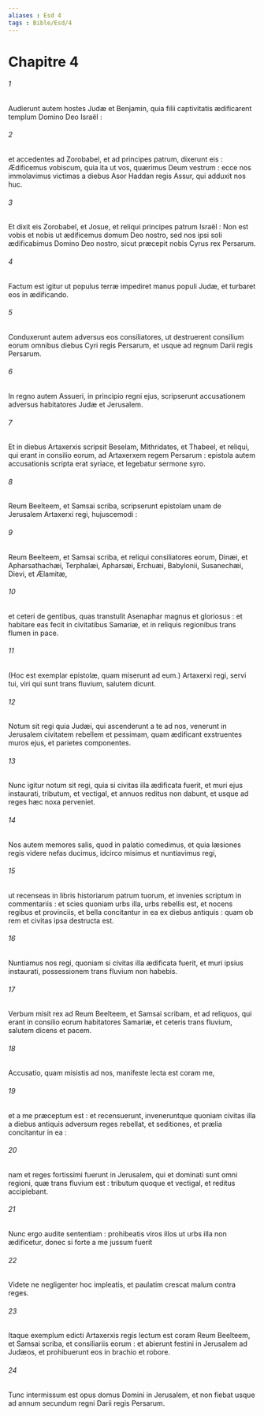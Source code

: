 ```yaml
---
aliases : Esd 4
tags : Bible/Esd/4
---
```


# Chapitre 4

###### 1
Audierunt autem hostes Judæ et Benjamin, quia filii captivitatis ædificarent templum Domino Deo Israël :
###### 2
et accedentes ad Zorobabel, et ad principes patrum, dixerunt eis : Ædificemus vobiscum, quia ita ut vos, quærimus Deum vestrum : ecce nos immolavimus victimas a diebus Asor Haddan regis Assur, qui adduxit nos huc.
###### 3
Et dixit eis Zorobabel, et Josue, et reliqui principes patrum Israël : Non est vobis et nobis ut ædificemus domum Deo nostro, sed nos ipsi soli ædificabimus Domino Deo nostro, sicut præcepit nobis Cyrus rex Persarum.
###### 4
Factum est igitur ut populus terræ impediret manus populi Judæ, et turbaret eos in ædificando.
###### 5
Conduxerunt autem adversus eos consiliatores, ut destruerent consilium eorum omnibus diebus Cyri regis Persarum, et usque ad regnum Darii regis Persarum.
###### 6
In regno autem Assueri, in principio regni ejus, scripserunt accusationem adversus habitatores Judæ et Jerusalem.
###### 7
Et in diebus Artaxerxis scripsit Beselam, Mithridates, et Thabeel, et reliqui, qui erant in consilio eorum, ad Artaxerxem regem Persarum : epistola autem accusationis scripta erat syriace, et legebatur sermone syro.
###### 8
Reum Beelteem, et Samsai scriba, scripserunt epistolam unam de Jerusalem Artaxerxi regi, hujuscemodi :
###### 9
Reum Beelteem, et Samsai scriba, et reliqui consiliatores eorum, Dinæi, et Apharsathachæi, Terphalæi, Apharsæi, Erchuæi, Babylonii, Susanechæi, Dievi, et Ælamitæ,
###### 10
et ceteri de gentibus, quas transtulit Asenaphar magnus et gloriosus : et habitare eas fecit in civitatibus Samariæ, et in reliquis regionibus trans flumen in pace.
###### 11
(Hoc est exemplar epistolæ, quam miserunt ad eum.) Artaxerxi regi, servi tui, viri qui sunt trans fluvium, salutem dicunt.
###### 12
Notum sit regi quia Judæi, qui ascenderunt a te ad nos, venerunt in Jerusalem civitatem rebellem et pessimam, quam ædificant exstruentes muros ejus, et parietes componentes.
###### 13
Nunc igitur notum sit regi, quia si civitas illa ædificata fuerit, et muri ejus instaurati, tributum, et vectigal, et annuos reditus non dabunt, et usque ad reges hæc noxa perveniet.
###### 14
Nos autem memores salis, quod in palatio comedimus, et quia læsiones regis videre nefas ducimus, idcirco misimus et nuntiavimus regi,
###### 15
ut recenseas in libris historiarum patrum tuorum, et invenies scriptum in commentariis : et scies quoniam urbs illa, urbs rebellis est, et nocens regibus et provinciis, et bella concitantur in ea ex diebus antiquis : quam ob rem et civitas ipsa destructa est.
###### 16
Nuntiamus nos regi, quoniam si civitas illa ædificata fuerit, et muri ipsius instaurati, possessionem trans fluvium non habebis.
###### 17
Verbum misit rex ad Reum Beelteem, et Samsai scribam, et ad reliquos, qui erant in consilio eorum habitatores Samariæ, et ceteris trans fluvium, salutem dicens et pacem.
###### 18
Accusatio, quam misistis ad nos, manifeste lecta est coram me,
###### 19
et a me præceptum est : et recensuerunt, inveneruntque quoniam civitas illa a diebus antiquis adversum reges rebellat, et seditiones, et prælia concitantur in ea :
###### 20
nam et reges fortissimi fuerunt in Jerusalem, qui et dominati sunt omni regioni, quæ trans fluvium est : tributum quoque et vectigal, et reditus accipiebant.
###### 21
Nunc ergo audite sententiam : prohibeatis viros illos ut urbs illa non ædificetur, donec si forte a me jussum fuerit
###### 22
Videte ne negligenter hoc impleatis, et paulatim crescat malum contra reges.
###### 23
Itaque exemplum edicti Artaxerxis regis lectum est coram Reum Beelteem, et Samsai scriba, et consiliariis eorum : et abierunt festini in Jerusalem ad Judæos, et prohibuerunt eos in brachio et robore.
###### 24
Tunc intermissum est opus domus Domini in Jerusalem, et non fiebat usque ad annum secundum regni Darii regis Persarum.

